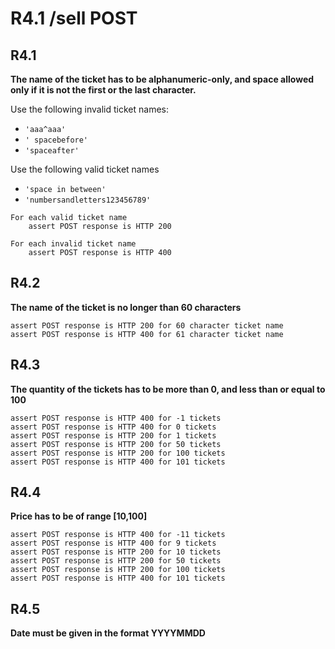 # R4.1 /sell POST

## R4.1

**The name of the ticket has to be alphanumeric-only,
and space allowed only if it is not the first or the last character.**

Use the following invalid ticket names:

- `'aaa^aaa'`
- `' spacebefore'`
- `'spaceafter'`

Use the following valid ticket names

- `'space in between'`
- `'numbersandletters123456789'`

```
For each valid ticket name
	assert POST response is HTTP 200

For each invalid ticket name
	assert POST response is HTTP 400
```

## R4.2

**The name of the ticket is no longer than 60 characters**

```
assert POST response is HTTP 200 for 60 character ticket name
assert POST response is HTTP 400 for 61 character ticket name
```

## R4.3

**The quantity of the tickets has to be more than 0,
and less than or equal to 100**

```
assert POST response is HTTP 400 for -1 tickets
assert POST response is HTTP 400 for 0 tickets
assert POST response is HTTP 200 for 1 tickets
assert POST response is HTTP 200 for 50 tickets
assert POST response is HTTP 200 for 100 tickets
assert POST response is HTTP 400 for 101 tickets
```

## R4.4

**Price has to be of range [10,100]**

```
assert POST response is HTTP 400 for -11 tickets
assert POST response is HTTP 400 for 9 tickets
assert POST response is HTTP 200 for 10 tickets
assert POST response is HTTP 200 for 50 tickets
assert POST response is HTTP 200 for 100 tickets
assert POST response is HTTP 400 for 101 tickets
```

## R4.5

**Date must be given in the format YYYYMMDD**
